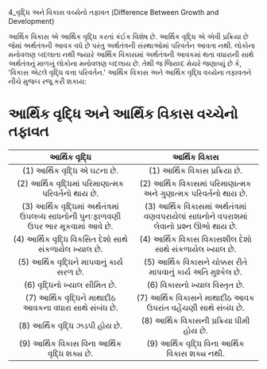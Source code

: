 4_વૃદ્ધિ અને વિકાસ વચ્યેનો તફાવત
(Difference Between Growth and Development)

આર્થિક વિકાસ એ આર્થિક વૃદ્ધિ કરતાં કંઈક વિશેષ છે. આર્થિક વૃદ્ધિ એ એવી પ્રક્રિયા છે જેમાં અર્થતંત્રની આવક વધે છે પરંતુ અર્થતંત્રની સંસ્થાઓમાં પરિવર્તન આવતા નથી. લોકોના મનોવલણ બદલાતા નથી જ્યારે આર્થિક વિકાસમાં અર્થતંત્રની આવકમાં થતા વધારાની સાથે અર્થતંત્રનું માળખું લોકોના મનોવલણ બદલાય છે. તેથી જ જિરાધ્દ મેયરે જણાવ્યું છે કે, 'વિકાસ એટલે વૃદ્ધિ વત્તા પરિવર્તન.' આર્થિક વિકાસ અને આર્થિક વૃદ્ધિ વચ્યેના તફાવતને નીચે મુજબ રજૂ કરી શકાય:

# આર્થિક વૃદ્ધિ અને આર્થિક વિકાસ વચ્ચેનો તફાવત

| આર્થિક વૃદ્ધિ | આર્થિક વિકાસ |
| :--: | :--: |
| (1) આર્થિક વૃદ્ધિ એ ઘટના છે. | (1) આર્થિક વિકાસ પ્રક્રિયા છે. |
| (2) આર્થિક વૃદ્ધિમાં પરિમાણાત્મક પરિવર્તનો થાય છે. | (2) આર્થિક વિકાસમાં પરિમાણાત્મક અને ગુણાત્મક પરિવર્તનો થાય છે. |
| (3) આર્થિક વૃદ્ધિમાં અર્થતંત્રમાં ઉપલબ્ધ સાધનોની પુનઃફાળવણી ઉપર ભાર મૂકવામાં આવે છે. | (3) આર્થિક વિકાસમાં અર્થતંત્રમાં વણવપરાયેલાં સાધનોને વપરાશમાં લેવાનો પ્રશ્ન ઊભો થાય છે. |
| (4) આર્થિક વૃદ્ધિ વિકસિત દેશો સાથે સંકળાયેલ ખ્યાલ છે. | (4) આર્થિક વિકાસ વિકાસશીલ દેશો સાથે સંકળાયેલ ખ્યાલ છે. |
| (5) આર્થિક વૃદ્ધિને માપવાનું કાર્ય સરળ છે. | (5) આર્થિક વિકાસને ચોક્કસ રીતે માપવાનું કાર્ય અતિ મુશ્કેલ છે. |
| (6) વૃદ્ધિનો ખ્યાલ સીમિત છે. | (6) વિકાસનો ખ્યાલ વિસ્તૃત છે. |
| (7) આર્થિક વૃદ્ધિને માથાદીઠ આવકના વધારા સાથે સંબંધ છે. | (7) આર્થિક વિકાસને માથાદીઠ આવક ઉપરાંત વહેંચણી સાથે સંબંધ છે. |
| (8) આર્થિક વૃદ્ધિ ઝડપી હોય છે. | (8) આર્થિક વિકાસની પ્રક્રિયા ધીમી હોય છે. |
| (9) આર્થિક વિકાસ વિના આર્થિક વૃદ્ધિ શક્ય છે. | (9) આર્થિક વૃદ્ધિ વિના આર્થિક વિકાસ શક્ય નથી.
